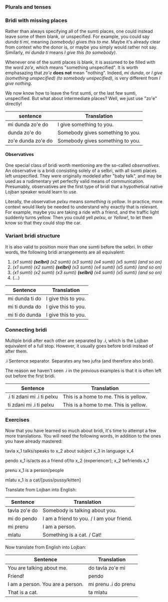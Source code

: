 ### Plurals and tenses

<!-- TODO: write this section -->

### Bridi with missing places

Rather than always specifying all of the sumti places, one could instead leave some of them blank, or unspecified.
For example, you could say _dunda ti mi_, meaning _(somebody) gives this to me_.
Maybe it's already clear from context who the donor is, or maybe you simply would rather not say.
Similarly, _mi dunda ti_ means _I give this (to somebody)_.

Whenever one of the sumti places is blank, it is assumed to be filled with the word _zo'e_, which means "something unspecified".
It is worth emphasazing that _zo'e_ **does not** mean "nothing".
Indeed, _mi dunda_, or _I give (something unspecified) (to somebody unspecified)_, is very different from _I give nothing_.

We now know how to leave the first sumti, or the last few sumti, unspecified.
But what about intermediate places?
Well, we just use "zo'e" directly!

|sentence|Translation|
|--------|-----------|
|mi dunda zo'e do|I give something to you.|
|dunda zo'e do|Somebody gives something to you.|
|zo'e dunda zo'e do|Somebody gives something to you.|

#### Observatives

One special class of bridi worth mentioning are the so-called _observatives_.
An observative is a bridi consisting solely of a selbri, with all sumti places left unspecified.
They were originally modeled after "baby talk", and may be used as a rudimentary yet perfectly valid means of communication.
Presumably, observatives are the first type of bridi that a hypothetical native Lojban speaker would learn to use.

Literally, the observative _pelxu_ means _something is yellow_.
In practice, more context would likely be needed to understand why exactly that is relevant.
For example, maybe you are taking a ride with a friend, and the traffic light suddenly turns yellow.
Then you could yell _pelxu_, or _Yellow!_, to let them know so that they could stop the car.

### Variant bridi structure

It is also valid to position more than one sumti before the selbri.
In other words, the following bridi arrangements are all equivalent:

1. _(x1 sumti) **(selbri)** (x2 sumti) (x3 sumti) (x4 sumti) (x5 sumti) (and so on)_
2. _(x1 sumti) (x2 sumti) **(selbri)** (x3 sumti) (x4 sumti) (x5 sumti) (and so on)_
3. _(x1 sumti) (x2 sumti) (x3 sumti) **(selbri)** (x4 sumti) (x5 sumti) (and so on)_
4. (...)

|Sentence|Translation|
|--------|-----------|
|mi dunda ti do|I give this to you.|
|mi ti dunda do|I give this to you.|
|mi ti do dunda|I give this to you.|

### Connecting bridi

Multiple bridi after each other are separated by _.i_, which is the Lojban equivalent of a full stop.
However, it usually goes before bridi instead of after them.

<span class="definition-head">.i</span> Sentence separator. Separates any two jufra (and therefore also bridi).

The reason we haven't seen _.i_ in the previous examples is that it is often left out before the first bridi.

|Sentence|Translation|
|--------|-----------|
|.i ti zdani mi .i ti pelxu|This is a home to me. This is yellow.|
|ti zdani mi .i ti pelxu|This is a home to me. This is yellow.|

### Exercises

Now that you have learned so much about bridi, it's time to attempt a few more translations.
You will need the following words, in addition to the ones you have already mastered:

<span class="definition-head">tavla</span> x_1 talks/speaks to x_2 about subject x_3 in language x_4

<span class="definition-head">pendo</span> x_1 is/acts as a friend of/to x_2 (experiencer); x_2 befriends x_1

<span class="definition-head">prenu</span> x_1 is a person/people

<span class="definition-head">mlatu</span> x_1 is a cat/[puss/pussy/kitten]

Translate from Lojban into English:

|Sentence|Translation|
|--------|-----------|
|tavla zo'e do|<span class="spoiler-answer">Somebody is talking about you.</span>|
|mi do pendo|<span class="spoiler-answer">I am a friend to you. / I am your friend.</span>|
|mi prenu|<span class="spoiler-answer">I am a person.</span>|
|mlatu|<span class="spoiler-answer">Something is a cat. / Cat!</span>|

Now translate from English into Lojban:

|Sentence|Translation|
|--------|-----------|
|You are talking about me.|<span class="spoiler-answer">do tavla zo'e mi</span>|
|Friend!|<span class="spoiler-answer">pendo</span>|
|I am a person. You are a person.|<span class="spoiler-answer">mi prenu .i do prenu</span>|
|That is a cat.|<span class="spoiler-answer">ta mlatu</span>|

<!-- TODO: write some exercises -->
